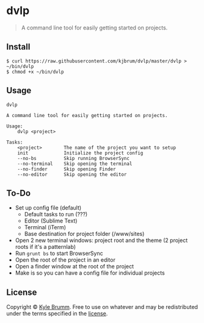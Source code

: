 # dvlp

> A command line tool for easily getting started on projects.


## Install

```
$ curl https://raw.githubusercontent.com/kjbrum/dvlp/master/dvlp > ~/bin/dvlp
$ chmod +x ~/bin/dvlp
```


## Usage

```
dvlp

A command line tool for easily getting started on projects.

Usage:
    dvlp <project>

Tasks:
    <project>        The name of the project you want to setup
    init             Initialize the project config
    --no-bs          Skip running BrowserSync
    --no-terminal    Skip opening the terminal
    --no-finder      Skip opening Finder
    --no-editor      Skip opening the editor
```


## To-Do

- Set up config file (default)
    - Default tasks to run (???)
    - Editor (Sublime Text)
    - Terminal (iTerm)
    - Base destination for project folder (/www/sites)
- Open 2 new terminal windows: project root and the theme (2 project roots if it's a patternlab)
- Run `grunt bs` to start BrowserSync
- Open the root of the project in an editor
- Open a finder window at the root of the project
- Make is so you can have a config file for individual projects


## License

Copyright © [Kyle Brumm](http://kylebrumm.com). Free to use on whatever and may be redistributed under the terms specified in the [license](LICENSE.md).
